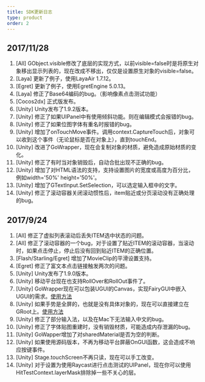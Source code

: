 ```yaml
---
title: SDK更新日志
type: product
order: 2
---
```


## 2017/11/28

1. [All] GObject.visible修改了底层的实现方式，以前visible=false时是将原生对象移出显示列表的，现在改成不移出，仅仅是设置原生对象的visible=false。
2. [Laya] 更新了例子，使用LayaAir 1.7.12。
3. [Egret] 更新了例子，使用EgretEngine 5.0.13。
4. [Laya] 修正了Base64编码的bug。（影响像素点击测试功能）
5. [Cocos2dx] 正式版发布。
6. [Unity] Unity发布了1.9.2版本。
7. [Unity] 修正了如果UIPanel中有使用倾斜功能。则在编辑模式会报错的bug。
8. [Unity] 修正了如果位图字体有重名时报错的bug。
9. [Unity] 增加了onTouchMove事件。调用context.CaptureTouch后，对象可以收到这个事件（无论鼠标是否在对象上），直到touchEnd。
10. [Unity] 改进了GoWrapper，现在会复制对象的材质，避免造成原始材质的变化。
11. [Unity] 修正了有时当对象销毁后，自动合批出现不正确的bug。
12. [Unity] 增加了对HTML语法的支持，支持设置图片的宽度或高度为百分比，例如width='50%' height='50%'。
13. [Unity] 增加了GTextInput.SetSelection，可以选定输入框中的文字。
14. [Unity] 修正了滚动容器关闭滚动惯性后，item贴近或分页滚动没有正确处理的bug。

## 2017/9/24

1. [All] 修正了虚拟列表滚动后丢失ITEM选中状态的问题。
2. [All] 修正了滚动容器的一个bug，对于设置了贴近ITEM的滚动容器，当滚动时，如果点击停止，停止后没有回到贴近ITEM的正确位置。
3. [Flash/Starling/Egret] 增加了MovieClip的平滑设置支持。
4. [Egret] 修正了富文本点击链接触发两次的问题。
5. [Unity] Unity发布了1.9.0版本。
6. [Unity] 移动平台现在也支持RollOver和RollOut事件了。
7. [Unity] GoWrapper现在可以包装UGUI的Canvas，实现FairyGUI中嵌入UGUI的需求。[使用方法](../guide/unity/insert3d.html#插入Canvas)
8. [Unity] 如果手势是全屏的，也就是没有具体对象的，现在可以直接建立在GRoot上。[使用方法](../guide/unity/input.html#手势)
9. [Unity] 修正了部分输入法，以及在Mac下无法输入中文的bug。
10. [Unity] 修正了字体贴图重建时，没有销毁材质，可能造成内存泄漏的bug。
11. [Unity] GoWapper增加了对sharedMaterial是否为空的判断。
12. [Unity] 如果使用源码版本，不再为移动平台屏蔽OnGUI函数，这会造成不响应按键事件。
13. [Unity] Stage.touchScreen不再只读，现在可以手工改变。
14. [Unity] 对于设置为使用Raycast进行点击测试的UIPanel，现在你可以使用HitTestContext.layerMask排除掉一些不关心的层。